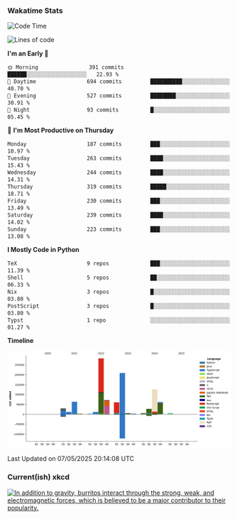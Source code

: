 ### Wakatime Stats
<!--START_SECTION:waka-->
![Code Time](http://img.shields.io/badge/Code%20Time-3%2C203%20hrs-blue)

![Lines of code](https://img.shields.io/badge/From%20Hello%20World%20I%27ve%20Written-975.5%20thousand%20lines%20of%20code-blue)

**I'm an Early 🐤** 

```text
🌞 Morning                391 commits         ██████░░░░░░░░░░░░░░░░░░░   22.93 % 
🌆 Daytime                694 commits         ██████████░░░░░░░░░░░░░░░   40.70 % 
🌃 Evening                527 commits         ████████░░░░░░░░░░░░░░░░░   30.91 % 
🌙 Night                  93 commits          █░░░░░░░░░░░░░░░░░░░░░░░░   05.45 % 
```
📅 **I'm Most Productive on Thursday** 

```text
Monday                   187 commits         ███░░░░░░░░░░░░░░░░░░░░░░   10.97 % 
Tuesday                  263 commits         ████░░░░░░░░░░░░░░░░░░░░░   15.43 % 
Wednesday                244 commits         ████░░░░░░░░░░░░░░░░░░░░░   14.31 % 
Thursday                 319 commits         █████░░░░░░░░░░░░░░░░░░░░   18.71 % 
Friday                   230 commits         ███░░░░░░░░░░░░░░░░░░░░░░   13.49 % 
Saturday                 239 commits         ████░░░░░░░░░░░░░░░░░░░░░   14.02 % 
Sunday                   223 commits         ███░░░░░░░░░░░░░░░░░░░░░░   13.08 % 
```


**I Mostly Code in Python** 

```text
TeX                      9 repos             ███░░░░░░░░░░░░░░░░░░░░░░   11.39 % 
Shell                    5 repos             ██░░░░░░░░░░░░░░░░░░░░░░░   06.33 % 
Nix                      3 repos             █░░░░░░░░░░░░░░░░░░░░░░░░   03.80 % 
PostScript               3 repos             █░░░░░░░░░░░░░░░░░░░░░░░░   03.80 % 
Typst                    1 repo              ░░░░░░░░░░░░░░░░░░░░░░░░░   01.27 % 
```



**Timeline**

![Lines of Code chart](https://raw.githubusercontent.com/joshuajeschek/joshuajeschek/main/assets/bar_graph.png)


 Last Updated on 07/05/2025 20:14:08 UTC
<!--END_SECTION:waka-->

### Current(ish) xkcd
<a id="xkcd-a" title="In addition to gravity, burritos interact through the strong, weak, and electromagnetic forces, which is believed to be a major contributor to their popularity." href="https://www.xkcd.com" target="_blank">
        <img align="center" id="xkcd-img" src="https://imgs.xkcd.com/comics/about_20_pounds.png" alt="In addition to gravity, burritos interact through the strong, weak, and electromagnetic forces, which is believed to be a major contributor to their popularity." height=300 />
</a>
